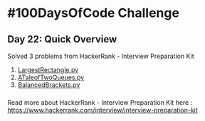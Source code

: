 # #100DaysOfCode Challenge
## Day 22: Quick Overview
Solved 3 problems from HackerRank - Interview Preparation Kit
1. [LargestRectangle.py](https://github.com/sandeep-krishna/100DaysOfCode/blob/master/Day%2022/LargestRectangle.py)
2. [ATaleofTwoQueues.py](https://github.com/sandeep-krishna/100DaysOfCode/blob/master/Day%2022/ATaleofTwoQueues.py)
3. [BalancedBrackets.py](https://github.com/sandeep-krishna/100DaysOfCode/blob/master/Day%2022/BalancedBrackets.py)
### 
Read more about HackerRank - Interview Preparation Kit here : https://www.hackerrank.com/interview/interview-preparation-kit